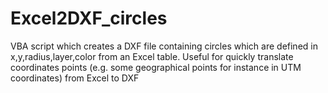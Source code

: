# Excel2DXF_circles
VBA script which creates a DXF file containing circles which are defined in x,y,radius,layer,color from an Excel table. Useful for quickly translate coordinates points (e.g. some geographical points for instance in UTM coordinates) from Excel to DXF
